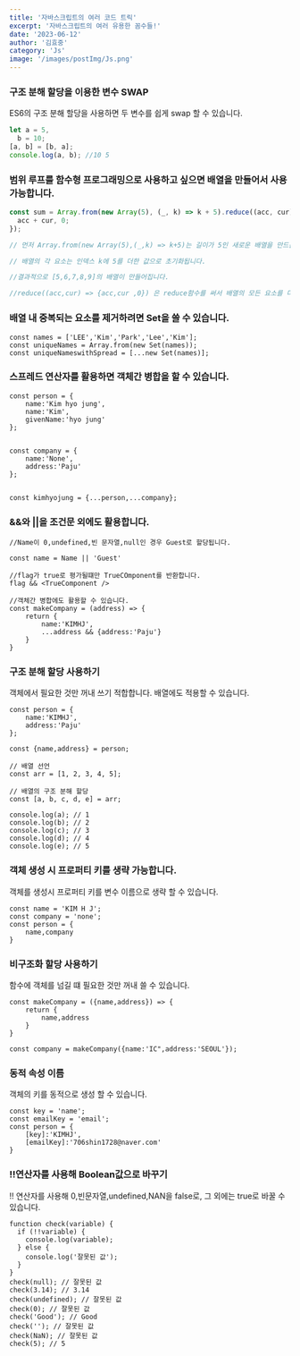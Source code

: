```yaml
---
title: '자바스크립트의 여러 코드 트릭'
excerpt: '자바스크립트의 여러 유용한 꼼수들!'
date: '2023-06-12'
author: '김효중'
category: 'Js'
image: '/images/postImg/Js.png'
---
```


### 구조 분해 할당을 이용한 변수 SWAP

ES6의 구조 분해 할당을 사용하면 두 변수를 쉽게 swap 할 수 있습니다.

```js
let a = 5,
  b = 10;
[a, b] = [b, a];
console.log(a, b); //10 5
```

### 범위 루프를 함수형 프로그래밍으로 사용하고 싶으면 배열을 만들어서 사용 가능합니다.

```js
const sum = Array.from(new Array(5), (_, k) => k + 5).reduce((acc, cur) => {
  acc + cur, 0;
});

// 먼저 Array.from(new Array(5),(_,k) => k+5)는 길이가 5인 새로운 배열을 만드는 코드입니다.

// 배열의 각 요소는 인덱스 k에 5를 더한 값으로 초기화됩니다.

//결과적으로 [5,6,7,8,9]의 배열이 만들어집니다.

//reduce((acc,cur) => {acc,cur ,0}) 은 reduce함수를 써서 배열의 모든 요소를 더합니다. 초기값은 0으로 설정합니다.
```

### 배열 내 중복되는 요소를 제거하려면 Set을 쓸 수 있습니다.

```
const names = ['LEE','Kim','Park','Lee','Kim'];
const uniqueNames = Array.from(new Set(names));
const uniqueNameswithSpread = [...new Set(names)];
```

### 스프레드 연산자를 활용하면 객체간 병합을 할 수 있습니다.

```
const person = {
    name:'Kim hyo jung',
    name:'Kim',
    givenName:'hyo jung'
};


const company = {
    name:'None',
    address:'Paju'
};


const kimhyojung = {...person,...company};

```

### &&와 ||을 조건문 외에도 활용합니다.

```
//Name이 0,undefined,빈 문자열,null인 경우 Guest로 할당됩니다.

const name = Name || 'Guest'

//flag가 true로 평가될떄만 TrueCOmponent를 반환합니다.
flag && <TrueComponent />

//객체간 병합에도 활용할 수 있습니다.
const makeCompany = (address) => {
    return {
        name:'KIMHJ',
        ...address && {address:'Paju'}
    }
}

```

### 구조 분해 할당 사용하기

객체에서 필요한 것만 꺼내 쓰기 적합합니다. 배열에도 적용할 수 있습니다.

```
const person = {
    name:'KIMHJ',
    address:'Paju'
};

const {name,address} = person;

// 배열 선언
const arr = [1, 2, 3, 4, 5];

// 배열의 구조 분해 할당
const [a, b, c, d, e] = arr;

console.log(a); // 1
console.log(b); // 2
console.log(c); // 3
console.log(d); // 4
console.log(e); // 5
```

### 객체 생성 시 프로퍼티 키를 생략 가능합니다.

객체를 생성시 프로퍼티 키를 변수 이름으로 생략 할 수 있습니다.

```
const name = 'KIM H J';
const company = 'none';
const person = {
    name,company
}
```

### 비구조화 할당 사용하기

함수에 객체를 넘길 떄 필요한 것만 꺼내 쓸 수 있습니다.

```
const makeCompany = ({name,address}) => {
    return {
        name,address
    }
}

const company = makeCompany({name:'IC",address:'SEOUL'});
```

### 동적 속성 이름

객체의 키를 동적으로 생성 할 수 있습니다.

```
const key = 'name';
const emailKey = 'email';
const person = {
    [key]:'KIMHJ',
    [emailKey]:'706shin1728@naver.com'
}

```

### !!연산자를 사용해 Boolean값으로 바꾸기

!! 연산자를 사용해 0,빈문자열,undefined,NAN을 false로, 그 외에는 true로 바꿀 수
있습니다.

```
function check(variable) {
  if (!!variable) {
    console.log(variable);
  } else {
    console.log('잘못된 값');
  }
}
check(null); // 잘못된 값
check(3.14); // 3.14
check(undefined); // 잘못된 값
check(0); // 잘못된 값
check('Good'); // Good
check(''); // 잘못된 값
check(NaN); // 잘못된 값
check(5); // 5
```
